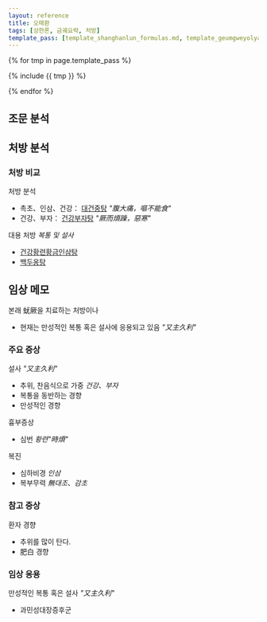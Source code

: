 ```yaml
---
layout: reference
title: 오매환
tags: [상한론, 금궤요략, 처방]
template_pass: [template_shanghanlun_formulas.md, template_geumgweyolyag_formulas.md, template_etc_formulas.md]
---
```



{% for tmp in page.template_pass %}

{% include {{ tmp }} %}

{% endfor %}


## 조문 분석


## 처방 분석


### 처방 비교

처방 분석
* 촉초、인삼、건강： [대건중탕]({{site.formulaurl}}/대건중탕) _"腹大痛，嘔不能食"_
* 건강、부자： [건강부자탕]({{site.formulaurl}}/건강부자탕) _"厥而煩躁，惡寒"_

대용 처방 _복통 및 설사_
* [건강황련황금인삼탕]({{site.formulaurl}}/건강황련황금인삼탕)
* [백두옹탕]({{site.formulaurl}}/백두옹탕)


## 임상 메모

본래 蚘厥을 치료하는 처방이나
* 현재는 만성적인 복통 혹은 설사에 응용되고 있음 _"又主久利"_

### 주요 증상

설사 _"又主久利"_
* 추위, 찬음식으로 가중 _건강、부자_
* 복통을 동반하는 경향
* 만성적인 경향

흉부증상
* 심번 _황련"時煩"_


복진
* 심하비경 _인삼_
* 복부무력 _無대조、감초_

### 참고 증상

환자 경향
* 추위를 많이 탄다.
* 肥白 경향


### 임상 응용

만성적인 복통 혹은 설사 _"又主久利"_
* 과민성대장증후군
